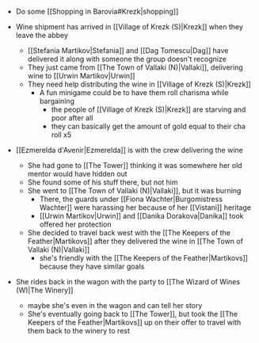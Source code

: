 - Do some [[Shopping in Barovia#Krezk|shopping]]
- Wine shipment has arrived in [[Village of Krezk (S)|Krezk]] when they leave the abbey
	- [[Stefania Martikov|Stefania]] and [[Dag Tomescu|Dag]] have delivered it along with someone the group doesn't recognize
	- They just came from [[The Town of Vallaki (N)|Vallaki]], delivering wine to [[Urwin Martikov|Urwin]]
	- They need help distributing the wine in [[Village of Krezk (S)|Krezk]]
		- A fun minigame could be to have them roll charisma while bargaining
			- the people of [[Village of Krezk (S)|Krezk]] are starving and poor after all
			- they can basically get the amount of gold equal to their cha roll x5
			
- [[Ezmerelda d'Avenir|Ezmerelda]] is with the crew delivering the wine
	- She had gone to [[The Tower]] thinking it was somewhere her old mentor would have hidden out
	- She found some of his stuff there, but not him
	- She went to [[The Town of Vallaki (N)|Vallaki]], but it was burning
		- There, the guards under [[Fiona Wachter|Burgomistress Wachter]] were harassing her because of her [[Vistani]] heritage
		- [[Urwin Martikov|Urwin]] and [[Danika Dorakova|Danika]] took offered her protection
	- She decided to travel back west with the [[The Keepers of the Feather|Martikovs]] after they delivered the wine in [[The Town of Vallaki (N)|Vallaki]]
		- she's friendly with the [[The Keepers of the Feather|Martikovs]] because they have similar goals
- She rides back in the wagon with the party to [[The Wizard of Wines (W)|The Winery]]
	- maybe she's even in the wagon and can tell her story
	- She's eventually going back to [[The Tower]], but took the [[The Keepers of the Feather|Martikovs]] up on their offer to travel with them back to the winery to rest